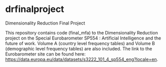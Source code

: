 # drfinalproject
Dimensionality Reduction Final Project

This repository contains code (final_mfa) to the Dimensionality Reduction project on the Special Eurobarometer SP554 : Artificial Intelligence and the future of work.
Volume A (country level frequency tables) and Volume B (demographic level frequency tables) are also included.
The link to the Eurobarometer site can be found here: https://data.europa.eu/data/datasets/s3222_101_4_sp554_eng?locale=en.
